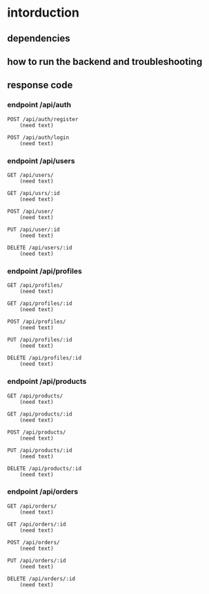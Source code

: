 # intorduction

## dependencies

## how to run the backend and troubleshooting

## response code

### endpoint /api/auth

    POST /api/auth/register
        (need text)

    POST /api/auth/login
        (need text)

### endpoint /api/users

    GET /api/users/
        (need text)

    GET /api/usrs/:id
        (need text)
    
    POST /api/user/
        (need text)
    
    PUT /api/user/:id
        (need text)
    
    DELETE /api/users/:id
        (need text)

### endpoint /api/profiles

    GET /api/profiles/
        (need text)

    GET /api/profiles/:id
        (need text)
    
    POST /api/profiles/
        (need text)
    
    PUT /api/profiles/:id
        (need text)
    
    DELETE /api/profiles/:id
        (need text)

### endpoint /api/products

    GET /api/products/
        (need text)

    GET /api/products/:id
        (need text)
    
    POST /api/products/
        (need text)
    
    PUT /api/products/:id
        (need text)
    
    DELETE /api/products/:id
        (need text)

### endpoint /api/orders

    GET /api/orders/
        (need text)

    GET /api/orders/:id
        (need text)
    
    POST /api/orders/
        (need text)
    
    PUT /api/orders/:id
        (need text)
    
    DELETE /api/orders/:id
        (need text)